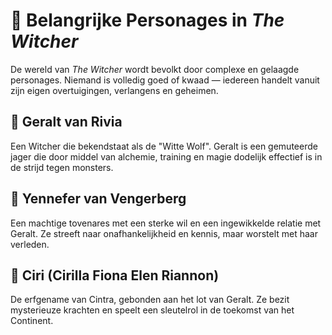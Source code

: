 # 👤 Belangrijke Personages in *The Witcher*

De wereld van *The Witcher* wordt bevolkt door complexe en gelaagde personages. Niemand is volledig goed of kwaad — iedereen handelt vanuit zijn eigen overtuigingen, verlangens en geheimen.

## 🔹 Geralt van Rivia
Een Witcher die bekendstaat als de "Witte Wolf". Geralt is een gemuteerde jager die door middel van alchemie, training en magie dodelijk effectief is in de strijd tegen monsters.

## 🔹 Yennefer van Vengerberg
Een machtige tovenares met een sterke wil en een ingewikkelde relatie met Geralt. Ze streeft naar onafhankelijkheid en kennis, maar worstelt met haar verleden.

## 🔹 Ciri (Cirilla Fiona Elen Riannon)
De erfgename van Cintra, gebonden aan het lot van Geralt. Ze bezit mysterieuze krachten en speelt een sleutelrol in de toekomst van het Continent.
